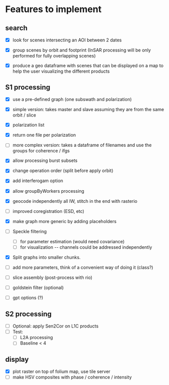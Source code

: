 # Features to implement

## search
- [x] look for scenes intersecting an AOI between 2 dates
- [x] group scenes by orbit and footprint (InSAR processing will be only performed for fully overlapping scenes)
- [x] produce a geo dataframe with scenes that can be displayed on a map to help the user visualizing the different products


## S1 processing
- [x] use a pre-defined graph (one subswath and polarization)
- [x] simple version: takes master and slave assuming they are from the same orbit / slice
- [x] polarization list
- [x] return one file per polarization
- [ ] more complex version: takes a dataframe of filenames and use the groups for coherence / ifgs
- [x] allow processing burst subsets
- [x] change operation order (split before apply orbit)
- [x] add interferogam option
- [x] allow groupByWorkers processing
- [x] geocode independently all IW, stitch in the end with rasterio
- [ ] improved coregistration (ESD, etc)
- [x] make graph more generic by adding placeholders
- [ ] Speckle filtering
    - [ ] for parameter estimation (would need covariance)
    - [ ] for visualization -- channels could be addressed independently

- [x] Split graphs into smaller chunks.  

- [ ] add more parameters, think of a convenient way of doing it (class?)
- [ ] slice assembly (post-process with rio)
- [ ] goldstein filter (optional)
- [ ] gpt options (?)

## S2 processing

- [ ] Optional: apply Sen2Cor on L1C products
- [ ] Test:
    - [ ] L2A processing
    - [ ] Baseline < 4
## display

- [x] plot raster on top of folium map, use tile server
- [ ] make HSV composites with phase / coherence / intensity
